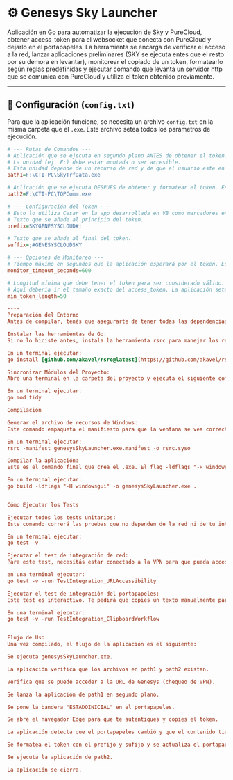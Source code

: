 # ⚙️ Genesys Sky Launcher

Aplicación en Go para automatizar la ejecución de Sky y PureCloud, obtener access_token para el websocket que conecta con PureCloud y dejarlo en el portapapeles. La herramienta se encarga de verificar el acceso a la red, lanzar aplicaciones preliminares (SKY se ejecuta entes que el resto por su demora en levantar), monitorear el copiado de un token, formatearlo según reglas predefinidas y ejecutar comando que levanta un servidor http que se comunica con PureCloud y utiliza el token obtenido previamente.

---

## 📄 Configuración (`config.txt`)

Para que la aplicación funcione, se necesita un archivo `config.txt` en la misma carpeta que el `.exe`. Este archivo setea todos los parámetros de ejecución.

```ini
# --- Rutas de Comandos ---
# Aplicación que se ejecuta en segundo plano ANTES de obtener el token.
# La unidad (ej. F:) debe estar montada o ser accesible.
# Esta unidad depende de un recurso de red y de que el usuario este en la red corporativa
path1=F:\CTI-PC\SkyTrfData.exe

# Aplicación que se ejecuta DESPUÉS de obtener y formatear el token. Esta es la app que desarrollo genesys y que recibe para cada llamada entrante el ANI y el DNI del cliente en la linea
path2=F:\CTI-PC\TQPComm.exe

# --- Configuración del Token ---
# Esto lo utiliza Cesar en la app desarrollada en VB como marcadores en el string que trae el access_token, el ANI y el DNI
# Texto que se añade al principio del token.
prefix=SKYGENESYSCLOUD#;

# Texto que se añade al final del token.
suffix=;#GENESYSCLOUDSKY

# --- Opciones de Monitoreo ---
# Tiempo máximo en segundos que la aplicación esperará por el token. Esta tarea depende de una accion del usuario que debe ingresar a la aplicacion CRM de PureCloud
monitor_timeout_seconds=600

# Longitud mínima que debe tener el token para ser considerado válido.
# Aquí deberia ir el tamaño exacto del access_token. La aplicación setea en el clipboard un string que utiliza como referencia. Cuando cambia por un string del tamaño del token considera que obtuvo dicho dato y lo almacena como tal para luego utilizarlo. Facilmente hackeable
min_token_length=50

----
Preparación del Entorno
Antes de compilar, tenés que asegurarte de tener todas las dependencias (módulos) de Go que el proyecto necesita.

Instalar las herramientas de Go:
Si no lo hiciste antes, instala la herramienta rsrc para manejar los recursos de Windows.

En un terminal ejecutar:
go install [github.com/akavel/rsrc@latest](https://github.com/akavel/rsrc@latest)

Sincronizar Módulos del Proyecto:
Abre una terminal en la carpeta del proyecto y ejecuta el siguiente comando. Este comando leerá el código, buscará todos los import y descargará automáticamente todo lo que falte.

En un terminal ejecutar:
go mod tidy

Compilación

Generar el archivo de recursos de Windows:
Este comando empaqueta el manifiesto para que la ventana se vea correctamente. Asegúrate de tener el archivo genesysSkyLauncher.exe.manifest en la carpeta.

En un terminal ejecutar:
rsrc -manifest genesysSkyLauncher.exe.manifest -o rsrc.syso

Compilar la aplicación:
Este es el comando final que crea el .exe. El flag -ldflags "-H windowsgui" evita que se abra una ventana de consola negra al ejecutar el programa.

En un terminal ejecutar:
go build -ldflags "-H windowsgui" -o genesysSkyLauncher.exe .


Cómo Ejecutar los Tests

Ejecutar todos los tests unitarios:
Este comando correrá las pruebas que no dependen de la red ni de tu intervención.

En un terminal ejecutar:
go test -v

Ejecutar el test de integración de red:
Para este test, necesitás estar conectado a la VPN para que pueda acceder a la URL de Genesys.

en una terminal ejecutar:
go test -v -run TestIntegration_URLAccessibility

Ejecutar el test de integración del portapapeles:
Este test es interactivo. Te pedirá que copies un texto manualmente para verificar que el flujo de formateo funciona.

En una terminal ejecutar:
go test -v -run TestIntegration_ClipboardWorkflow


Flujo de Uso
Una vez compilado, el flujo de la aplicación es el siguiente:

Se ejecuta genesysSkyLauncher.exe.

La aplicación verifica que los archivos en path1 y path2 existan.

Verifica que se puede acceder a la URL de Genesys (chequeo de VPN).

Se lanza la aplicación de path1 en segundo plano.

Se pone la bandera "ESTADOINICIAL" en el portapapeles.

Se abre el navegador Edge para que te autentiques y copies el token.

La aplicación detecta que el portapapeles cambió y que el contenido tiene la longitud mínima requerida.

Se formatea el token con el prefijo y sufijo y se actualiza el portapapeles.

Se ejecuta la aplicación de path2.

La aplicación se cierra.